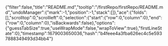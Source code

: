 {"filter":false,"title":"README.md","tooltip":"/firstRepo/firstRepo/README.md","undoManager":{"mark":-1,"position":-1,"stack":[]},"ace":{"folds":[],"scrolltop":0,"scrollleft":0,"selection":{"start":{"row":0,"column":0},"end":{"row":0,"column":0},"isBackwards":false},"options":{"guessTabSize":true,"useWrapMode":false,"wrapToView":true},"firstLineState":0},"timestamp":1679003650036,"hash":"b4feee4a3fba626ec4c5e5937888349493d34bb4"}